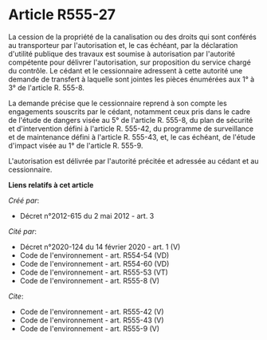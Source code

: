# Article R555-27

La cession de la propriété de la canalisation ou des droits qui sont conférés au transporteur par l'autorisation et, le cas
échéant, par la déclaration d'utilité publique des travaux est soumise à autorisation par l'autorité compétente pour délivrer
l'autorisation, sur proposition du service chargé du contrôle. Le cédant et le cessionnaire adressent à cette autorité une
demande de transfert à laquelle sont jointes les pièces énumérées aux 1° à 3° de l'article R. 555-8.

La demande précise que le cessionnaire reprend à son compte les engagements souscrits par le cédant, notamment ceux pris dans
le cadre de l'étude de dangers visée au 5° de l'article R. 555-8, du plan de sécurité et d'intervention défini à l'article R.
555-42, du programme de surveillance et de maintenance défini à l'article R. 555-43, et, le cas échéant, de l'étude d'impact
visée au 1° de l'article R. 555-9.

L'autorisation est délivrée par l'autorité précitée et adressée au cédant et au cessionnaire.

**Liens relatifs à cet article**

_Créé par_:

  - Décret n°2012-615 du 2 mai 2012 - art. 3

_Cité par_:

  - Décret n°2020-124 du 14 février 2020 - art. 1 (V)
  - Code de l'environnement - art. R554-54 (VD)
  - Code de l'environnement - art. R554-60 (VD)
  - Code de l'environnement - art. R555-53 (VT)
  - Code de l'environnement - art. R555-8 (V)

_Cite_:

  - Code de l'environnement - art. R555-42 (V)
  - Code de l'environnement - art. R555-43 (V)
  - Code de l'environnement - art. R555-9 (V)

